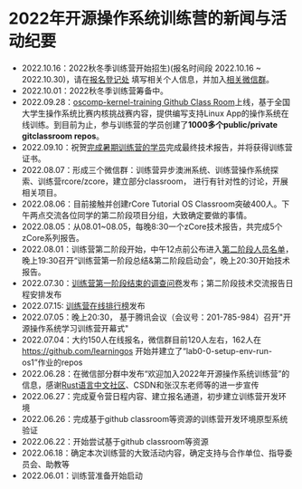 #  2022年开源操作系统训练营的新闻与活动纪要
- 2022.10.16：2022秋冬季训练营开始招生)(报名时间段 2022.10.16 ~ 2022.10.30)，请在[报名登记处](https://github.com/LearningOS/rust-based-os-comp2022/issues/101) 填写相关个人信息，并加入[相关微信群](./wechat1016.png)。
- 2022.10.01：2022秋冬季训练营筹备中。
- 2022.09.28：[oscomp-kernel-training Github Class Room](https://github.com/LearningOS/oscomp-kernel-training)上线，基于全国大学生操作系统比赛内核挑战赛内容，提供编写支持Linux App的操作系统在线训练。到目前为止，参与训练营的学员创建了**1000多个public/private gitclassroom repos**。
- 2022.09.10：祝贺[完成暑期训练营的学员](./final-reporters-2022summer.md)完成最终技术报告，并将获得训练营证书。
- 2022.08.07：形成三个微信群：训练营异步澳洲系统、训练营操作系统探索、训练营rcore/zcore，建立部分classroom， 进行有针对性的讨论，开展相关项目。
- 2022.08.06：目前接触并创建rCore Tutorial OS Classroom突破400人。下午两点交流各位同学的第二阶段项目分组，大致确定要做的事情。
- 2022.08.05：从08.01~08.05，每晚8:30一个zCore技术报告，共完成5个zCore系列报告。
- 2022.08.01：训练营第二阶段开始，中午12点前公布进入[第二阶段人员名单](./lab3-os5-passed.md)，晚上19:30召开“训练营第一阶段总结&第二阶段启动会”，晚上20:30开始技术报告。
- 2022.07.30：[训练营第一阶段结束的调查问卷](https://www.wjx.cn/vm/w8a5pG0.aspx)发布；第二阶段技术交流报告日程安排发布
- 2022.07.15: [训练营在线排行榜](https://os2edu.cn/grading/)发布 
- 2022.07.05：晚上20:30， 基于腾讯会议（会议号：201-785-984）召开"开源操作系统学习训练营开幕式"
- 2022.07.04：大约150人在线报名，微信群目前120人左右，162人在 https://github.com/learningos 开始并建立了“lab0-0-setup-env-run-os1”作业的repos
- 2022.06.28：在微信部分群中发布“欢迎加入2022年开源操作系统训练营”的信息，感谢[Rust语言中文社区](https://rustcc.cn/)、CSDN和张汉东老师等的进一步宣传
- 2022.06.27：完成夏令营日程内容、建立报名通道，初步建立训练营开发环境
- 2022.06.26：完成基于github classroom等资源的训练营开发环境原型系统验证
- 2022.06.22：开始尝试基于github classroom等资源
- 2022.06.18：确定本次训练营的大致活动内容，确定支持与合作单位、指导委员会、助教等 
- 2022.06.01：训练营准备开始启动
